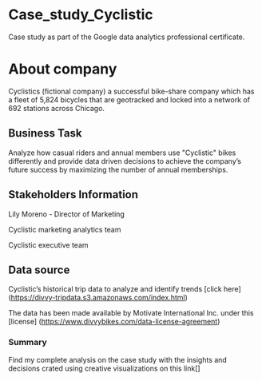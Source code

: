 # Case_study_Cyclistic
Case study as part of the Google data analytics professional certificate. 

# About company

Cyclistics (fictional company) a successful bike-share company which has a fleet of 5,824 bicycles that
are geotracked and locked into a network of 692 stations across Chicago. 


## Business Task

Analyze how casual riders and annual members use "Cyclistic" bikes differently and provide data driven decisions to achieve the company’s future success by maximizing the number of annual memberships. 


## Stakeholders Information

Lily Moreno - Director of Marketing

Cyclistic marketing analytics team

Cyclistic executive team


## Data source 

Cyclistic’s historical trip data to analyze and identify trends [click here] (https://divvy-tripdata.s3.amazonaws.com/index.html) 

The data has been made available by Motivate International Inc. under this [license] (https://www.divvybikes.com/data-license-agreement)

### Summary

Find my complete analysis on the case study with the insights and decisions crated using creative visualizations on this link[]




